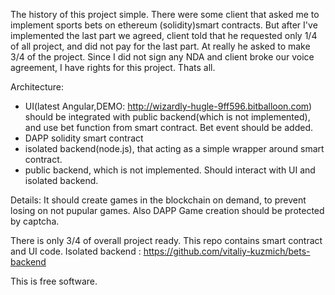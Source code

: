 
The history of this project simple. There were some client that asked me to implement sports bets on ethereum (solidity)smart contracts.
But after I've implemented the last part we agreed, client told that he requested only 1/4 of all project, and did not pay for the last part. At really he asked to make 3/4 of the project.
Since I did not sign any NDA and client broke our voice agreement, I have rights for this project. Thats all.

Architecture:
- UI(latest Angular,DEMO: http://wizardly-hugle-9ff596.bitballoon.com) should be integrated with public backend(which is not implemented), and use bet function from smart contract. Bet event should be added.
- DAPP solidity smart contract
- isolated backend(node.js), that acting as a simple wrapper around smart contract. 
- public backend, which is not implemented. Should interact with UI and isolated backend.

Details:
It should create games in the blockchain on demand, to prevent losing on not pupular games. Also DAPP Game creation should be protected by captcha.


There is only 3/4 of overall project ready. This repo contains smart contract and UI code. Isolated backend : https://github.com/vitaliy-kuzmich/bets-backend


This is free software.  
